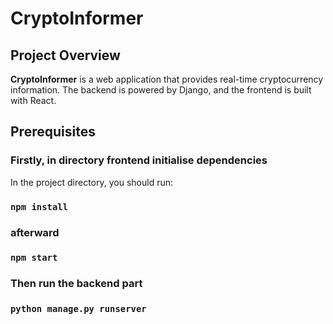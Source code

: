 # CryptoInformer

## Project Overview

**CryptoInformer** is a web application that provides real-time cryptocurrency information. The backend is powered by Django, and the frontend is built with React.

## Prerequisites

### Firstly, in directory frontend initialise dependencies

In the project directory, you should run:

### `npm install`

### afterward

### `npm start`

### Then run the backend part

### `python manage.py runserver`


